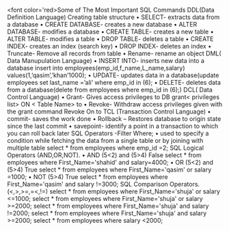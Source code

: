 <font color='red>Some of The Most Important SQL Commands </font>
DDL(Data Definition Language) Creating table structure
    • SELECT- extracts data from a database
    • CREATE DATABASE- creates a new database
    • ALTER DATABASE- modifies a database
    • CREATE TABLE- creates a new table
    • ALTER TABLE- modifies a table
    • DROP TABLE- deletes a table
    • CREATE INDEX- creates an index (search key)
    • DROP INDEX- deletes an index
    • Truncate- Remove all records from table
    • Rename- rename an object
DML( Data Manupulation Language)
    • INSERT INTO- inserts new data into a database
      insert into employees(emp_id,f_name,L_name,salary) values(1,’qasim’,’khan’1000);
    • UPDATE- updates data in a database(update employees set last_name =’ali’ where emp_id in (6);
    • DELETE- deletes data from a database(delete from employees where emp_id in (6);)
DCL( Data Control Language)
    • Grant- Gives access privileges to DB
      grant< privileges list> ON < Table Name> to <user>
    • Revoke- Withdraw access privileges given with the grant command
      Revoke<relation name or privileges list> On <relation name or table name> to <user>
TCL (Transaction Control Language)
    • commit- saves the work done
    • Rollback – Restores database to origin state since the last commit
    • savepoint- identify a point in a transaction to which you can roll back later
SQL Operators -Filter
Where;
    • used to specify a condition while fetching the data from a single table or by joining with multiple table
      select * from employees where emp_id =2;
SQL Logical Operators (AND,OR,NOT).
    • AND (5<2) and (5>4) False
      select * from employees where First_Name='shahid' and salary=4000;
    • OR (5<2) and (5>4) True
      select * from employees where First_Name='qasim' or salary =1000;
    • NOT (5>4) True
      select * from employees where First_Name='qasim' and salary !=3000;
SQL Comparison Operators.(<,>,>=,=<,!=)
select * from employees where First_Name='shuja' or salary <=1000;
select * from employees where First_Name='shuja' or salary >=2000;
select * from employees where First_Name='shuja' and salary !=2000;
select * from employees where First_Name='shuja' and salary >=2000;
select * from employees where salary <2000;
